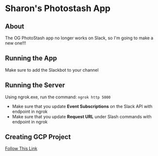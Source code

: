 # Sharon's Photostash App

## About
The OG PhotoStash app no longer works on Slack, so I'm going to make a new one!!!

## Running the App
Make sure to add the Slackbot to your channel

## Running the Server
Using ngrok.exe, run the command: ```ngrok http 5000```
- Make sure that you update **Event Subscriptions** on the Slack API with endpoint in ngrok
- Make sure that you update **Request URL** under Slash commands with endpoint in ngrok

## Creating GCP Project
[Follow This Link](https://www.youtube.com/watch?v=6bzzpda63H0&ab_channel=JieJenn)